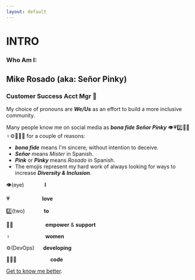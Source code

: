 ```yaml
---
layout: default
---
```


# INTRO

### Who Am I:

## Mike Rosado (aka: Señor Pinky)

### Customer Success Acct Mgr 🥑

My choice of pronouns are ***We/Us*** as an effort to build a more inclusive community.

Many people know me on social media as ***bona fide Señor Pinky*** 👁️💗2️⃣💪🏽♀️⚙️👩🏽‍💻 for a couple of reasons:

- ***bona fide*** means I'm sincere; without intention to deceive.
- ***Señor*** means *Mister* in Spanish.
- ***Pink*** or ***Pinky*** means *Rosado* in Spanish.
- The emojis represent my hard work of always looking for ways to increase ***Diversity & Inclusion***.

👁️(eye)&nbsp;&nbsp;&nbsp;&nbsp;&nbsp;&nbsp;&nbsp;&nbsp;&nbsp;&nbsp;&nbsp;&nbsp;&nbsp;&nbsp;**I**

💗&nbsp;&nbsp;&nbsp;&nbsp;&nbsp;&nbsp;&nbsp;&nbsp;&nbsp;&nbsp;&nbsp;&nbsp;&nbsp;&nbsp;&nbsp;&nbsp;&nbsp;&nbsp;&nbsp;&nbsp;&nbsp;&nbsp;**love**

2️⃣(two)&nbsp;&nbsp;&nbsp;&nbsp;&nbsp;&nbsp;&nbsp;&nbsp;&nbsp;&nbsp;&nbsp;&nbsp;&nbsp;**to**

💪🏽&nbsp;&nbsp;&nbsp;&nbsp;&nbsp;&nbsp;&nbsp;&nbsp;&nbsp;&nbsp;&nbsp;&nbsp;&nbsp;&nbsp;&nbsp;&nbsp;&nbsp;&nbsp;&nbsp;&nbsp;&nbsp;&nbsp;**empower** & **support**

♀️&nbsp;&nbsp;&nbsp;&nbsp;&nbsp;&nbsp;&nbsp;&nbsp;&nbsp;&nbsp;&nbsp;&nbsp;&nbsp;&nbsp;&nbsp;&nbsp;&nbsp;&nbsp;&nbsp;&nbsp;&nbsp;&nbsp;&nbsp;&nbsp;**women**

⚙️(DevOps)&nbsp;&nbsp;&nbsp;&nbsp;&nbsp;&nbsp;**developing**

👩🏽‍💻&nbsp;&nbsp;&nbsp;&nbsp;&nbsp;&nbsp;&nbsp;&nbsp;&nbsp;&nbsp;&nbsp;&nbsp;&nbsp;&nbsp;&nbsp;&nbsp;&nbsp;&nbsp;&nbsp;&nbsp;&nbsp;&nbsp;&nbsp;**code**

[Get to know me better](/about-me "Get to know me better").

